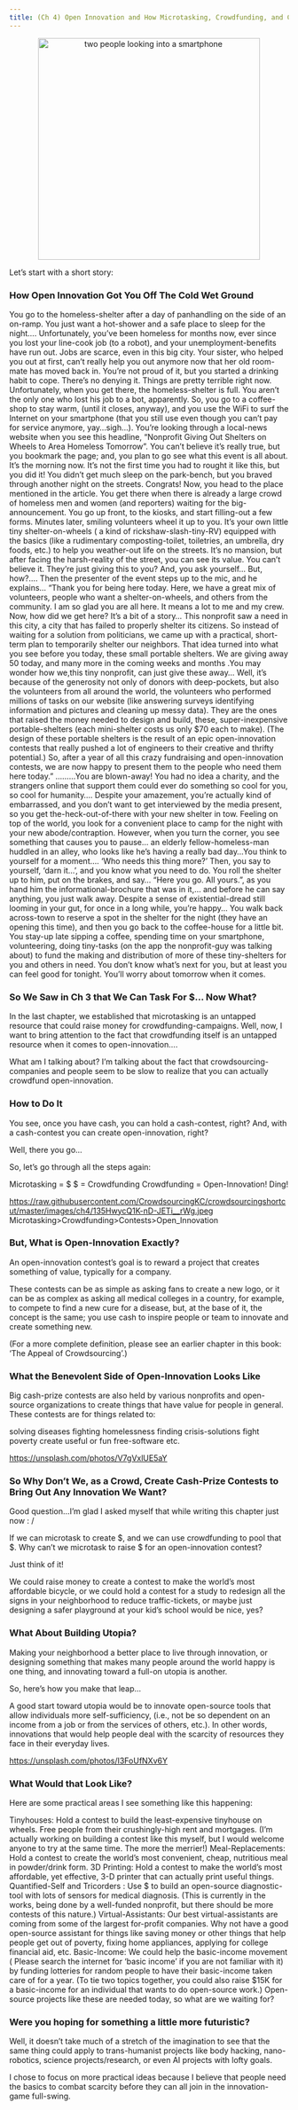 ```yaml
---
title: (Ch 4) Open Innovation and How Microtasking, Crowdfunding, and Cash-Prizes Can Take Us from the Flintstones to the Jetson’s
---
```

<div style="text-align:center"><img src ="" alt="two people looking into a smartphone" width="400" /></div>

Let’s start with a short story:

### How Open Innovation Got You Off The Cold Wet Ground
You go to the homeless-shelter after a day of panhandling on the side of an on-ramp. You just want a hot-shower and a safe place to sleep for the night….
Unfortunately, you’ve been homeless for months now, ever since you lost your line-cook job (to a robot), and your unemployment-benefits have run out.
Jobs are scarce, even in this big city. Your sister, who helped you out at first, can’t really help you out anymore now that her old room-mate has moved back in. You’re not proud of it, but you started a drinking habit to cope.
There’s no denying it. Things are pretty terrible right now.
Unfortunately, when you get there, the homeless-shelter is full. You aren’t the only one who lost his job to a bot, apparently. So, you go to a coffee-shop to stay warm, (until it closes, anyway), and you use the WiFi to surf the Internet on your smartphone (that you still use even though you can’t pay for service anymore, yay…sigh…).
You’re looking through a local-news website when you see this headline,
“Nonprofit Giving Out Shelters on Wheels to Area Homeless Tomorrow”.
You can’t believe it’s really true, but you bookmark the page; and, you plan to go see what this event is all about.
It’s the morning now. It’s not the first time you had to rought it like this, but you did it! You didn’t get much sleep on the park-bench, but you braved through another night on the streets. Congrats!
Now, you head to the place mentioned in the article. You get there when there is already a large crowd of homeless men and women (and reporters) waiting for the big-announcement.
You go up front, to the kiosks, and start filling-out a few forms. Minutes later, smiling volunteers wheel it up to you.
It’s your own little tiny shelter-on-wheels ( a kind of rickshaw-slash-tiny-RV) equipped with the basics (like a rudimentary composting-toilet, toiletries, an umbrella, dry foods, etc.) to help you weather-out life on the streets.
It’s no mansion, but after facing the harsh-reality of the street, you can see its value. You can’t believe it. They’re just giving this to you? And, you ask yourself… But, how?….
Then the presenter of the event steps up to the mic, and he explains…
“Thank you for being here today. Here, we have a great mix of volunteers, people who want a shelter-on-wheels, and others from the community. I am so glad you are all here. It means a lot to me and my crew.
Now, how did we get here? It’s a bit of a story…
This nonprofit saw a need in this city, a city that has failed to properly shelter its citizens. So instead of waiting for a solution from politicians, we came up with a practical, short-term plan to temporarily shelter our neighbors. That idea turned into what you see before you today, these small portable shelters.
We are giving away 50 today, and many more in the coming weeks and months .You may wonder how we,this tiny nonprofit, can just give these away…
Well, it’s because of the generosity not only of donors with deep-pockets, but also the volunteers from all around the world, the volunteers who performed millions of tasks on our website (like answering surveys identifying information and pictures and cleaning up messy data).
They are the ones that raised the money needed to design and build, these, super-inexpensive portable-shelters (each mini-shelter costs us only $70 each to make).
(The design of these portable shelters is the result of an epic open-innovation contests that really pushed a lot of engineers to their creative and thrifty potential.)
So, after a year of all this crazy fundraising and open-innovation contests, we are now happy to present them to the people who need them here today.”
………You are blown-away!
You had no idea a charity, and the strangers online that support them could ever do something so cool for you, so cool for humanity….
Despite your amazement, you’re actually kind of embarrassed, and you don’t want to get interviewed by the media present, so you get the-heck-out-of-there with your new shelter in tow.
Feeling on top of the world, you look for a convenient place to camp for the night with your new abode/contraption.
However, when you turn the corner, you see something that causes you to pause… an elderly fellow-homeless-man huddled in an alley, who looks like he’s having
a really bad day…You think to yourself for a moment….
‘Who needs this thing more?’ Then, you say to yourself, ‘darn it…’, and you know what you need to do.
You roll the shelter up to him, put on the brakes, and say… “Here you go. All yours.”, as you hand him the informational-brochure that was in it,… and before he can say anything, you just walk away.
Despite a sense of existential-dread still looming in your gut, for once in a long while, you’re happy…
You walk back across-town to reserve a spot in the shelter for the night (they have an opening this time), and then you go back to the coffee-house for a little bit.
You stay-up late sipping a coffee, spending time on your smartphone, volunteering, doing tiny-tasks (on the app the nonprofit-guy was talking about) to fund the making and distribution of more of these tiny-shelters for you and others in need.
You don’t know what’s next for you, but at least you can feel good for tonight. You’ll worry about tomorrow when it comes.

### So We Saw in Ch 3 that We Can Task For $… Now What?
In the last chapter, we established that microtasking is an untapped resource that could raise money for crowdfunding-campaigns. Well, now, I want to bring attention to the fact that crowdfunding itself is an untapped resource when it comes to open-innovation….

What am I talking about? I’m talking about the fact that crowdsourcing-companies and people seem to be slow to realize that you can actually crowdfund open-innovation.

### How to Do It
You see, once you have cash, you can hold a cash-contest, right? And, with a cash-contest you can create open-innovation, right?

Well, there you go…

So, let’s go through all the steps again:

Microtasking = $
$ = Crowdfunding
Crowdfunding = Open-Innovation!
Ding!

https://raw.githubusercontent.com/CrowdsourcingKC/crowdsourcingshortcut/master/images/ch4/135HwycQ1K-nD-JETi__rWg.jpeg
Microtasking>Crowdfunding>Contests>Open_Innovation

### But, What is Open-Innovation Exactly?
An open-innovation contest’s goal is to reward a project that creates something of value, typically for a company.

These contests can be as simple as asking fans to create a new logo, or it can be as complex as asking all medical colleges in a country, for example, to compete to find a new cure for a disease, but, at the base of it, the concept is the same; you use cash to inspire people or team to innovate and create something new.

(For a more complete definition, please see an earlier chapter in this book: ‘The Appeal of Crowdsourcing’.)

### What the Benevolent Side of Open-Innovation Looks Like
Big cash-prize contests are also held by various nonprofits and open-source organizations to create things that have value for people in general. These contests are for things related to:

solving diseases
fighting homelessness
finding crisis-solutions
fight poverty
create useful or fun free-software
etc.

https://unsplash.com/photos/V7gVxlUE5aY
### So Why Don’t We, as a Crowd, Create Cash-Prize Contests to Bring Out Any Innovation We Want?
Good question…I’m glad I asked myself that while writing this chapter just now : /

If we can microtask to create $, and we can use crowdfunding to pool that $. Why can’t we microtask to raise $ for an open-innovation contest?

Just think of it!

We could raise money to create a contest to make the world’s most affordable bicycle, or we could hold a contest for a study to redesign all the signs in your neighborhood to reduce traffic-tickets, or maybe just designing a safer playground at your kid’s school would be nice, yes?
### What About Building Utopia?
Making your neighborhood a better place to live through innovation, or designing something that makes many people around the world happy is one thing, and innovating toward a full-on utopia is another.

So, here’s how you make that leap…

A good start toward utopia would be to innovate open-source tools that allow individuals more self-sufficiency, (i.e., not be so dependent on an income from a job or from the services of others, etc.). In other words, innovations that would help people deal with the scarcity of resources they face in their everyday lives.

https://unsplash.com/photos/I3FoUfNXv6Y

### What Would that Look Like?
Here are some practical areas I see something like this happening:

Tinyhouses: Hold a contest to build the least-expensive tinyhouse on wheels. Free people from their crushingly-high rent and mortgages. (I’m actually working on building a contest like this myself, but I would welcome anyone to try at the same time. The more the merrier!)
Meal-Replacements: Hold a contest to create the world’s most convenient, cheap, nutritious meal in powder/drink form.
3D Printing: Hold a contest to make the world’s most affordable, yet effective, 3-D printer that can actually print useful things.
Quantified-Self and Tricorders : Use $ to build an open-source diagnostic-tool with lots of sensors for medical diagnosis. (This is currently in the works, being done by a well-funded nonprofit, but there should be more contests of this nature.)
Virtual-Assistants: Our best virtual-assistants are coming from some of the largest for-profit companies. Why not have a good open-source assistant for things like saving money or other things that help people get out of poverty, fixing home appliances, applying for college financial aid, etc.
Basic-Income: We could help the basic-income movement ( Please search the internet for ‘basic income’ if you are not familiar with it) by funding lotteries for random people to have their basic-income taken care of for a year. (To tie two topics together, you could also raise $15K for a basic-income for an individual that wants to do open-source work.)
Open-source projects like these are needed today, so what are we waiting for?

### Were you hoping for something a little more futuristic?
Well, it doesn’t take much of a stretch of the imagination to see that the same thing could apply to trans-humanist projects like body hacking, nano-robotics, science projects/research, or even AI projects with lofty goals.

I chose to focus on more practical ideas because I believe that people need the basics to combat scarcity before they can all join in the innovation-game full-swing.
